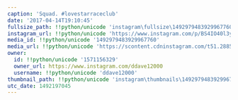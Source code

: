```yaml
---
caption: 'Squad. #lovestarraceclub'
date: '2017-04-14T19:10:45'
fullsize_path: !!python/unicode 'instagram\fullsize\1492979483929967760.jpg'
instagram_url: !!python/unicode 'https://www.instagram.com/p/BS4IO40l3yQ'
media_id: !!python/unicode '1492979483929967760'
media_url: !!python/unicode 'https://scontent.cdninstagram.com/t51.2885-15/e35/17883089_1884753368405111_8974255833378455552_n.jpg'
owner:
  id: !!python/unicode '1571156329'
  owner_url: https://www.instagram.com/ddave12000
  username: !!python/unicode 'ddave12000'
thumbnail_path: !!python/unicode 'instagram\thumbnails\1492979483929967760.jpg'
utc_date: 1492197045
---
```

